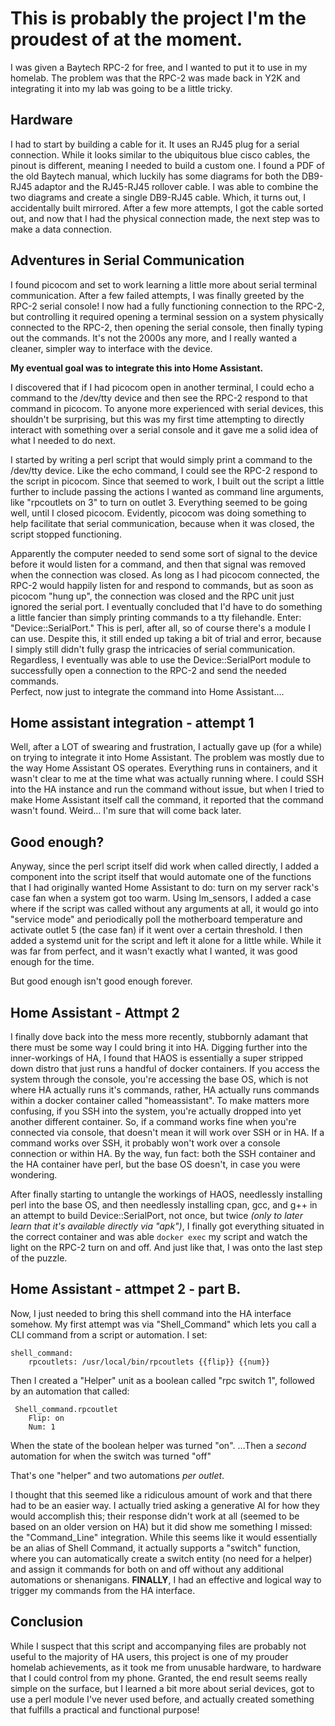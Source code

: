 # This is probably the project I'm the proudest of at the moment. 

I was given a Baytech RPC-2 for free, and I wanted to put it to use in my homelab. The problem was that the RPC-2 was made back in Y2K and integrating it into my lab was going to be a little tricky. 

## Hardware

I had to start by building a cable for it. It uses an RJ45 plug for a serial connection. While it looks similar to the ubiquitous blue cisco cables, the pinout is different, meaning I needed to build a custom one.  I found a PDF of the old Baytech manual, which luckily has some diagrams for both the DB9-RJ45 adaptor and the RJ45-RJ45 rollover cable. I was able to combine the two diagrams and create a single DB9-RJ45 cable. Which, it turns out, I accidentally built mirrored. After a few more attempts, I got the cable sorted out, and now that I had the physical connection made, the next step was to make a data connection. 

## Adventures in Serial Communication

I found picocom and set to work learning a little more about serial terminal communication. After a few failed attempts, I was finally greeted by the RPC-2 serial console!  I now had a fully functioning connection to the RPC-2, but controlling it required opening a terminal session on a system physically connected to the RPC-2, then opening the serial console, then finally typing out the commands. It's not the 2000s any more, and I really wanted a cleaner, simpler way to interface with the device. 

**My eventual goal was to integrate this into Home Assistant.**

I discovered that if I had picocom open in another terminal, I could echo a command to the /dev/tty device and then see the RPC-2 respond to that command in picocom. To anyone more experienced with serial devices, this shouldn't be surprising, but this was my first time attempting to directly interact with something over a serial console and it gave me a solid idea of what I needed to do next. 

I started by writing a perl script that would simply print a command to the /dev/tty device. Like the echo command, I could see the RPC-2 respond to the script in picocom. Since that seemed to work, I built out the script a little further to include passing the actions I wanted as command line arguments, like "rpcoutlets on 3" to turn on outlet 3. Everything seemed to be going well, until I closed picocom. Evidently, picocom was doing something to help facilitate that serial communication, because when it was closed, the script stopped functioning. 

Apparently the computer needed to send some sort of signal to the device before it would listen for a command, and then that signal was removed when the connection was closed. As long as I had picocom connected, the RPC-2 would happily listen for and respond to commands, but as soon as picocom "hung up", the connection was closed and the RPC unit just ignored the serial port. I eventually concluded that I'd have to do something a little fancier than simply printing commands to a tty filehandle. 
Enter: "Device::SerialPort." This is perl, after all, so of course there's a module I can use. Despite this, it still ended up taking a bit of trial and error, because I simply still didn't fully grasp the intricacies of serial communication. Regardless, I eventually was able to use the Device::SerialPort module to successfully open a connection to the RPC-2 and send the needed commands.  
Perfect, now just to integrate the command into Home Assistant…. 

## Home assistant integration - attempt 1

Well, after a LOT of swearing and frustration, I actually gave up (for a while) on trying to integrate it into Home Assistant. The problem was mostly due to the way Home Assistant OS operates. Everything runs in containers, and it wasn't clear to me at the time what was actually running where. I could SSH into the HA instance and run the command without issue, but when I tried to make Home Assistant itself call the command, it reported that the command wasn't found. Weird… I'm sure that will come back later. 

## Good enough?

Anyway, since the perl script itself did work when called directly, I added a component into the script itself that would automate one of the functions that I had originally wanted Home Assistant to do: turn on my server rack's case fan when a system got too warm. Using lm_sensors, I added a case where if the script was called without any arguments at all, it would go into "service mode" and periodically poll the motherboard temperature and activate outlet 5 (the case fan) if it went over a certain threshold. I then added a systemd unit for the script and left it alone for a little while. While it was far from perfect, and it wasn't exactly what I wanted, it was good enough for the time. 

But good enough isn't good enough forever. 

## Home Assistant - Attmpt 2 

I finally dove back into the mess more recently, stubbornly adamant that there must be some way I could bring it into HA. 
Digging further into the inner-workings of HA, I found that HAOS is essentially a super stripped down distro that just runs a handful of docker containers. If you access the system through the console, you're accessing the base OS, which is not where HA actually runs it's commands, rather, HA actually runs commands within a docker container called "homeassistant". To make matters more confusing, if you SSH into the system, you're actually dropped into yet another different container. So, if a command works fine when you're connected via console, that doesn't mean it will work over SSH or in HA. If a command works over SSH, it probably won't work over a console connection or within HA. By the way, fun fact: both the SSH container and the HA container have perl, but the base OS doesn't, in case you were wondering.   

After finally starting to untangle the workings of HAOS, needlessly installing perl into the base OS, and then needlessly installing cpan, gcc, and g++ in an attempt to build Device::SerialPort, not once, but twice _(only to later learn that it's available directly via "apk")_,  I finally got everything situated in the correct container and was able `docker exec` my script and watch the light on the RPC-2 turn on and off. 
And just like that, I was onto the last step of the puzzle. 

## Home Assistant - attmpet 2 - part B. 

Now, I just needed to bring this shell command into the HA interface somehow. My first attempt was via "Shell_Command" which lets you call a CLI command from a script or automation. I set:
```
shell_command:
    rpcoutlets: /usr/local/bin/rpcoutlets {{flip}} {{num}}
```
Then I created a "Helper" unit as a boolean called "rpc switch 1", followed by an automation that called:
```
 Shell_command.rpcoutlet
	Flip: on
	Num: 1
```
When the state of the boolean helper was turned "on".
…Then a *second* automation for when the switch was turned "off" 

That's one "helper" and two automations *per outlet*. 

I thought that this seemed like a ridiculous amount of work and that there had to be an easier way.  I actually tried asking a generative AI for how they would accomplish this; their response didn't work at all (seemed to be based on an older version on HA) but it did show me something I missed: the "Command_Line" integration. While this seems like it would essentially be an alias of Shell Command, it actually supports a "switch" function, where you can automatically create a switch entity (no need for a helper) and assign it commands for both on and off without any additional automations or shenanigans.
**FINALLY**, I had an effective and logical way to trigger my commands from the HA interface.

## Conclusion
While I suspect that this script and accompanying files are probably not useful to the majority of HA users, this project is one of my prouder homelab achievements, as it took me from unusable hardware, to hardware that I could control from my phone. Granted, the end result seems really simple on the surface, but I learned a bit more about serial devices, got to use a perl module I've never used before, and actually created something that fulfills a practical and functional purpose!